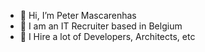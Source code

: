 - 👋 Hi, I’m Peter Mascarenhas
- 👀 I am an IT Recruiter based in Belgium
- 🌱 I Hire a lot of Developers, Architects, etc
